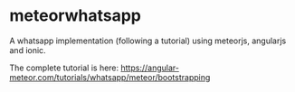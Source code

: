 # meteorwhatsapp
A whatsapp implementation (following a tutorial) using meteorjs, angularjs and ionic. 

The complete tutorial is here: https://angular-meteor.com/tutorials/whatsapp/meteor/bootstrapping
